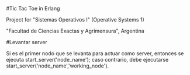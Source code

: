 #Tic Tac Toe in Erlang

Project for "Sistemas Operativos I" (Operative Systems 1)

"Facultad de Ciencias Exactas y Agrimensura", Argentina

#Levantar server

Si es el primer nodo que se levanta para actuar como server, entonces se ejecuta start_server('node_name'); caso
contrario, debe ejecutarse start_server('node_name','working_node').

